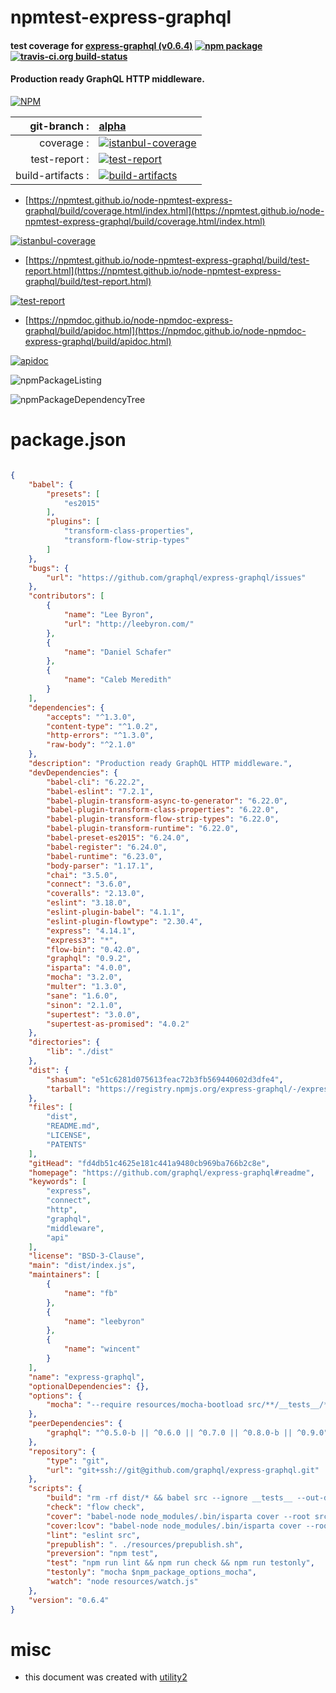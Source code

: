 # npmtest-express-graphql

#### test coverage for  [express-graphql (v0.6.4)](https://github.com/graphql/express-graphql#readme)  [![npm package](https://img.shields.io/npm/v/npmtest-express-graphql.svg?style=flat-square)](https://www.npmjs.org/package/npmtest-express-graphql) [![travis-ci.org build-status](https://api.travis-ci.org/npmtest/node-npmtest-express-graphql.svg)](https://travis-ci.org/npmtest/node-npmtest-express-graphql)

#### Production ready GraphQL HTTP middleware.

[![NPM](https://nodei.co/npm/express-graphql.png?downloads=true&downloadRank=true&stars=true)](https://www.npmjs.com/package/express-graphql)

| git-branch : | [alpha](https://github.com/npmtest/node-npmtest-express-graphql/tree/alpha)|
|--:|:--|
| coverage : | [![istanbul-coverage](https://npmtest.github.io/node-npmtest-express-graphql/build/coverage.badge.svg)](https://npmtest.github.io/node-npmtest-express-graphql/build/coverage.html/index.html)|
| test-report : | [![test-report](https://npmtest.github.io/node-npmtest-express-graphql/build/test-report.badge.svg)](https://npmtest.github.io/node-npmtest-express-graphql/build/test-report.html)|
| build-artifacts : | [![build-artifacts](https://npmtest.github.io/node-npmtest-express-graphql/glyphicons_144_folder_open.png)](https://github.com/npmtest/node-npmtest-express-graphql/tree/gh-pages/build)|

- [https://npmtest.github.io/node-npmtest-express-graphql/build/coverage.html/index.html](https://npmtest.github.io/node-npmtest-express-graphql/build/coverage.html/index.html)

[![istanbul-coverage](https://npmtest.github.io/node-npmtest-express-graphql/build/screenCapture.buildCi.browser.%252Ftmp%252Fbuild%252Fcoverage.lib.html.png)](https://npmtest.github.io/node-npmtest-express-graphql/build/coverage.html/index.html)

- [https://npmtest.github.io/node-npmtest-express-graphql/build/test-report.html](https://npmtest.github.io/node-npmtest-express-graphql/build/test-report.html)

[![test-report](https://npmtest.github.io/node-npmtest-express-graphql/build/screenCapture.buildCi.browser.%252Ftmp%252Fbuild%252Ftest-report.html.png)](https://npmtest.github.io/node-npmtest-express-graphql/build/test-report.html)

- [https://npmdoc.github.io/node-npmdoc-express-graphql/build/apidoc.html](https://npmdoc.github.io/node-npmdoc-express-graphql/build/apidoc.html)

[![apidoc](https://npmdoc.github.io/node-npmdoc-express-graphql/build/screenCapture.buildCi.browser.%252Ftmp%252Fbuild%252Fapidoc.html.png)](https://npmdoc.github.io/node-npmdoc-express-graphql/build/apidoc.html)

![npmPackageListing](https://npmtest.github.io/node-npmtest-express-graphql/build/screenCapture.npmPackageListing.svg)

![npmPackageDependencyTree](https://npmtest.github.io/node-npmtest-express-graphql/build/screenCapture.npmPackageDependencyTree.svg)



# package.json

```json

{
    "babel": {
        "presets": [
            "es2015"
        ],
        "plugins": [
            "transform-class-properties",
            "transform-flow-strip-types"
        ]
    },
    "bugs": {
        "url": "https://github.com/graphql/express-graphql/issues"
    },
    "contributors": [
        {
            "name": "Lee Byron",
            "url": "http://leebyron.com/"
        },
        {
            "name": "Daniel Schafer"
        },
        {
            "name": "Caleb Meredith"
        }
    ],
    "dependencies": {
        "accepts": "^1.3.0",
        "content-type": "^1.0.2",
        "http-errors": "^1.3.0",
        "raw-body": "^2.1.0"
    },
    "description": "Production ready GraphQL HTTP middleware.",
    "devDependencies": {
        "babel-cli": "6.22.2",
        "babel-eslint": "7.2.1",
        "babel-plugin-transform-async-to-generator": "6.22.0",
        "babel-plugin-transform-class-properties": "6.22.0",
        "babel-plugin-transform-flow-strip-types": "6.22.0",
        "babel-plugin-transform-runtime": "6.22.0",
        "babel-preset-es2015": "6.24.0",
        "babel-register": "6.24.0",
        "babel-runtime": "6.23.0",
        "body-parser": "1.17.1",
        "chai": "3.5.0",
        "connect": "3.6.0",
        "coveralls": "2.13.0",
        "eslint": "3.18.0",
        "eslint-plugin-babel": "4.1.1",
        "eslint-plugin-flowtype": "2.30.4",
        "express": "4.14.1",
        "express3": "*",
        "flow-bin": "0.42.0",
        "graphql": "0.9.2",
        "isparta": "4.0.0",
        "mocha": "3.2.0",
        "multer": "1.3.0",
        "sane": "1.6.0",
        "sinon": "2.1.0",
        "supertest": "3.0.0",
        "supertest-as-promised": "4.0.2"
    },
    "directories": {
        "lib": "./dist"
    },
    "dist": {
        "shasum": "e51c6281d075613feac72b3fb569440602d3dfe4",
        "tarball": "https://registry.npmjs.org/express-graphql/-/express-graphql-0.6.4.tgz"
    },
    "files": [
        "dist",
        "README.md",
        "LICENSE",
        "PATENTS"
    ],
    "gitHead": "fd4db51c4625e181c441a9480cb969ba766b2c8e",
    "homepage": "https://github.com/graphql/express-graphql#readme",
    "keywords": [
        "express",
        "connect",
        "http",
        "graphql",
        "middleware",
        "api"
    ],
    "license": "BSD-3-Clause",
    "main": "dist/index.js",
    "maintainers": [
        {
            "name": "fb"
        },
        {
            "name": "leebyron"
        },
        {
            "name": "wincent"
        }
    ],
    "name": "express-graphql",
    "optionalDependencies": {},
    "options": {
        "mocha": "--require resources/mocha-bootload src/**/__tests__/**/*.js"
    },
    "peerDependencies": {
        "graphql": "^0.5.0-b || ^0.6.0 || ^0.7.0 || ^0.8.0-b || ^0.9.0"
    },
    "repository": {
        "type": "git",
        "url": "git+ssh://git@github.com/graphql/express-graphql.git"
    },
    "scripts": {
        "build": "rm -rf dist/* && babel src --ignore __tests__ --out-dir dist",
        "check": "flow check",
        "cover": "babel-node node_modules/.bin/isparta cover --root src --report html node_modules/.bin/_mocha -- $npm_package_options_mocha",
        "cover:lcov": "babel-node node_modules/.bin/isparta cover --root src --report lcovonly node_modules/.bin/_mocha -- $npm_package_options_mocha",
        "lint": "eslint src",
        "prepublish": ". ./resources/prepublish.sh",
        "preversion": "npm test",
        "test": "npm run lint && npm run check && npm run testonly",
        "testonly": "mocha $npm_package_options_mocha",
        "watch": "node resources/watch.js"
    },
    "version": "0.6.4"
}
```



# misc
- this document was created with [utility2](https://github.com/kaizhu256/node-utility2)
